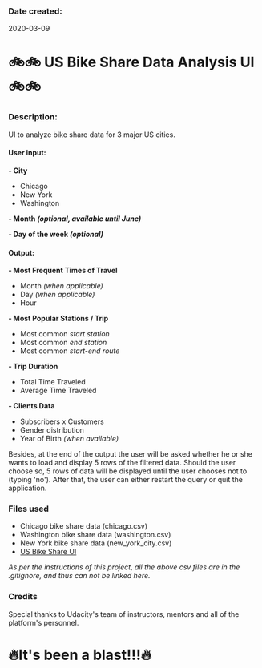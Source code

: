 ### Date created:
2020-03-09

# :bike::bike: US Bike Share Data Analysis UI :bike::bike:


### Description:
UI to analyze bike share data for 3 major US cities.

#### User input:

**- City**
* Chicago
* New York
* Washington

**- Month *(optional, available until June)***

**- Day of the week *(optional)***

#### Output:
**- Most Frequent Times of Travel**
- Month *(when applicable)*
- Day *(when applicable)*
- Hour

**- Most Popular Stations / Trip**
- Most common *start station*
- Most common *end station*
- Most common *start-end route*

**- Trip Duration**
- Total Time Traveled
- Average Time Traveled

**- Clients Data**
- Subscribers x Customers
- Gender distribution
- Year of Birth *(when available)*

Besides, at the end of the output the user will be asked whether he or she wants to load and display 5 rows of the filtered data. Should the user choose so, 5 rows of data will be displayed until the user chooses not to (typing 'no').
After that, the user can either restart the query or quit the application.

### Files used
* Chicago bike share data (chicago.csv)
* Washington bike share data (washington.csv)
* New York bike share data (new_york_city.csv)
* [US Bike Share UI](bikeshare.py)

*As per the instructions of this project, all the above csv files are in the .gitignore, and thus can not be linked here.*


### Credits
Special thanks to Udacity's team of instructors, mentors and all of the platform's personnel. 

# :fire:**It's been a blast!!!**:fire:





